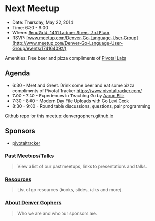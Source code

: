Next Meetup
==========

* Date: Thursday, May 22, 2014
* Time: 6:30 - 9:00
* Where: [SendGrid: 1451 Larimer Street, 3rd Floor](https://www.google.com/maps/place/1451+Larimer+St/@39.7481075,-104.9988656,17z/data=!3m1!4b1!4m2!3m1!1s0x876c78c56c8c97a9:0x5d8afe7cd097f085)
* RSVP: [www.meetup.com/Denver-Go-Language-User-Group](http://www.meetup.com/Denver-Go-Language-User-Group/events/174164092/)

Amenities: Free beer and pizza compliments of [Pivotal Labs](http://www.pivotallabs.com/)

Agenda
--------
* 6:30 - Meet and Greet. Drink some beer and eat some pizza compliments of Pivotal Tracker https://www.pivotaltracker.com/
* 7:00 - 7:30 - Experiences in Teaching Go by [Aaron Ellis](https://github.com/aodin)
* 7:30 - 8:00 - Modern Day File Uploads with Go [Levi Cook](https://github.com/levicook)
* 8:30 - 9:00 - Round table discussions, questions, pair programming

Github repo for this meetup: denvergophers.github.io

Sponsors
---------------
* [pivotaltracker](http://www.pivotaltracker.com)

### [Past Meetups/Talks](https://github.com/DenverGophers/talks/blob/master/PAST.md)
> View a list of our past meetups, links to presentations and talks.


### [Resources](https://github.com/DenverGophers/talks/blob/master/RESOURCES.md)
> List of go resources (books, slides, talks and more).

### [About Denver Gophers](https://github.com/DenverGophers/talks/blob/master/ABOUT.md)
> Who we are and who our sponsors are.

